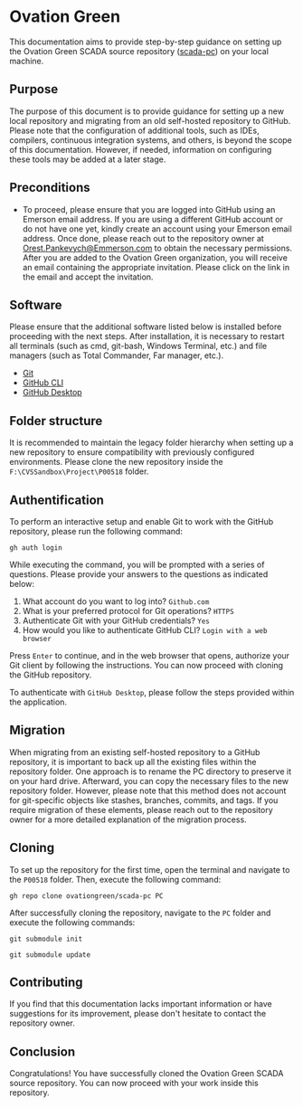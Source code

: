 # Ovation Green

This documentation aims to provide step-by-step guidance on setting up the Ovation Green SCADA source repository ([scada-pc](https://github.com/ovationgreen/scada-pc)) on your local machine.

## Purpose

The purpose of this document is to provide guidance for setting up a new local repository and migrating from an old self-hosted repository to GitHub. Please note that the configuration of additional tools, such as IDEs, compilers, continuous integration systems, and others, is beyond the scope of this documentation. However, if needed, information on configuring these tools may be added at a later stage.

## Preconditions

* To proceed, please ensure that you are logged into GitHub using an Emerson email address. If you are using a different GitHub account or do not have one yet, kindly create an account using your Emerson email address. Once done, please reach out to the repository owner at [Orest.Pankevych@Emmerson.com](mailto:Orest.Pankevych@Emmerson.com) to obtain the necessary permissions. After you are added to the Ovation Green organization, you will receive an email containing the appropriate invitation. Please click on the link in the email and accept the invitation.

## Software

Please ensure that the additional software listed below is installed before proceeding with the next steps. After installation, it is necessary to restart all terminals (such as cmd, git-bash, Windows Terminal, etc.) and file managers (such as Total Commander, Far manager, etc.).

* [Git](https://git-scm.com/downloads)
* [GitHub CLI](https://cli.github.com)
* [GitHub Desktop](https://desktop.github.com)

## Folder structure

It is recommended to maintain the legacy folder hierarchy when setting up a new repository to ensure compatibility with previously configured environments. Please clone the new repository inside the `F:\CVSSandbox\Project\P00518` folder.

## Authentification

To perform an interactive setup and enable Git to work with the GitHub repository, please run the following command:

```
gh auth login
```

While executing the command, you will be prompted with a series of questions. Please provide your answers to the questions as indicated below:
1. What account do you want to log into? `Github.com`
2. What is your preferred protocol for Git operations? `HTTPS`
3. Authenticate Git with your GitHub credentials? `Yes`
4. How would you like to authenticate GitHub CLI? `Login with a web browser`

Press `Enter` to continue, and in the web browser that opens, authorize your Git client by following the instructions. You can now proceed with cloning the GitHub repository.

To authenticate with `GitHub Desktop`, please follow the steps provided within the application.

## Migration

When migrating from an existing self-hosted repository to a GitHub repository, it is important to back up all the existing files within the repository folder. One approach is to rename the PC directory to preserve it on your hard drive. Afterward, you can copy the necessary files to the new repository folder. However, please note that this method does not account for git-specific objects like stashes, branches, commits, and tags. If you require migration of these elements, please reach out to the repository owner for a more detailed explanation of the migration process.

## Cloning

To set up the repository for the first time, open the terminal and navigate to the `P00518` folder. Then, execute the following command:

```
gh repo clone ovationgreen/scada-pc PC
```
After successfully cloning the repository, navigate to the `PC` folder and execute the following commands:
```
git submodule init
```
```
git submodule update
```

## Contributing

If you find that this documentation lacks important information or have suggestions for its improvement, please don't hesitate to contact the repository owner.

## Conclusion

Congratulations! You have successfully cloned the Ovation Green SCADA source repository. You can now proceed with your work inside this repository.
